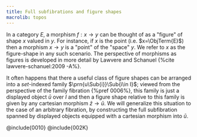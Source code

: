 ```yaml
---
title: Full subfibrations and figure shapes
macrolib: topos
---
```


In a category $E$, a morphism $f : x\to y$ can be thought of as a "figure"
of shape $x$ valued in $y$. For instance, if $x$ is the point (i.e.
$x=\ObjTerm{E}$) then a morphism $x\to y$ is a "point" of the "space" $y$.
We refer to $x$ as the figure-shape in any such scenario.
The perspective of morphisms as figures is developed in more detail by Lawvere and Schanuel {%cite lawvere-schanuel:2009 -A%}.

It often happens that there a useful class of figure shapes can be arranged
into a *set*-indexed family $\prn{u\Sub{i}}\Sub{i\in I}$; viewed from the
perspective of the family fibration {%pref 0006%}, this family is just a
displayed object $\bar{u}$ over $I$ and then a figure shape relative to
this family is given by any cartesian morphism $\bar{z}\to\bar{u}$. We will
generalize this situation to the case of an arbitrary fibration, by
constructing the full subfibration spanned by displayed objects equipped
with a cartesian morphism into $\bar{u}$.

@include{0010}
@include{002K}
